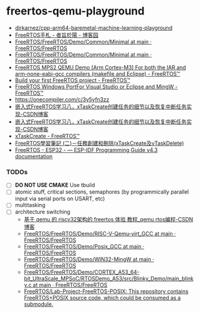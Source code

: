 freertos-qemu-playground
========================
- [dirkarnez/cpp-arm64-baremetal-machine-learning-playground](https://github.com/dirkarnez/cpp-arm64-baremetal-machine-learning-playground)
- [FreeRTOS手札 - 者旨於陽 - 博客园](https://www.cnblogs.com/justin-y-lin/p/16272041.html)
- [FreeRTOS/FreeRTOS/Demo/Common/Minimal at main · FreeRTOS/FreeRTOS](https://github.com/FreeRTOS/FreeRTOS/tree/main/FreeRTOS/Demo/Common/Minimal)
- [FreeRTOS/FreeRTOS/Demo/Common/Minimal at main · FreeRTOS/FreeRTOS](https://github.com/FreeRTOS/FreeRTOS/tree/main/FreeRTOS/Demo/Common/Minimal)
- [FreeRTOS MPS2 QEMU Demo (Arm Cortex-M3) For both the IAR and arm-none-eabi-gcc compilers (makefile and Eclipse) - FreeRTOS™](https://www.freertos.org/Documentation/02-Kernel/03-Supported-devices/04-Demos/03-Emulation-and-simulation/QEMU/freertos-on-qemu-mps2-an385-model)
- [Build your first FreeRTOS project - FreeRTOS™](https://www.freertos.org/Documentation/01-FreeRTOS-quick-start/01-Beginners-guide/03-Build-your-first-project#getting-started-with-simple-freertos-demo-projects)
- [FreeRTOS Windows PortFor Visual Studio or Eclipse and MingW - FreeRTOS™](https://www.freertos.org/Documentation/02-Kernel/03-Supported-devices/04-Demos/03-Emulation-and-simulation/Windows/FreeRTOS-Windows-Simulator-Emulator-for-Visual-Studio-and-Eclipse-MingW)
- https://onecompiler.com/c/3y5yfn3zz
- [嵌入式FreeRTOS学习八，xTaskCreate创建任务的细节以及恢复中断任务实现-CSDN博客](https://blog.csdn.net/weixin_44651073/article/details/126923015)
- [嵌入式FreeRTOS学习八，xTaskCreate创建任务的细节以及恢复中断任务实现-CSDN博客](https://blog.csdn.net/weixin_44651073/article/details/126923015)
- [xTaskCreate - FreeRTOS™](https://www.freertos.org/Documentation/02-Kernel/04-API-references/01-Task-creation/01-xTaskCreate)
- [FreeRTOS學習筆記 (二)－任務創建和刪除(xTaskCreate及vTaskDelete)](https://linwhatever.blogspot.com/2018/11/freeftos.html)
- [FreeRTOS - ESP32 - — ESP-IDF Programming Guide v4.3 documentation](https://docs.espressif.com/projects/esp-idf/en/v4.3/esp32/api-reference/system/freertos.html)

### TODOs
- [ ] **DO NOT USE CMAKE** Use tbuild
- [ ] atomic stuff, critical sections, semaphores (by programmically parallel input via serial ports on USART, etc)
- [ ] multitasking
- [ ] architecture switching
  - [基于 qemu 的 riscv32架构的 freertos 体验 教程_qemu rtos编程-CSDN博客](https://blog.csdn.net/u011011827/article/details/120039082)
  - [FreeRTOS/FreeRTOS/Demo/RISC-V-Qemu-virt_GCC at main · FreeRTOS/FreeRTOS](https://github.com/FreeRTOS/FreeRTOS/tree/main/FreeRTOS/Demo/RISC-V-Qemu-virt_GCC)
  - [FreeRTOS/FreeRTOS/Demo/Posix_GCC at main · FreeRTOS/FreeRTOS](https://github.com/FreeRTOS/FreeRTOS/tree/main/FreeRTOS/Demo/Posix_GCC)
  - [FreeRTOS/FreeRTOS/Demo/WIN32-MingW at main · FreeRTOS/FreeRTOS](https://github.com/FreeRTOS/FreeRTOS/tree/main/FreeRTOS/Demo/WIN32-MingW)
  - [FreeRTOS/FreeRTOS/Demo/CORTEX_A53_64-bit_UltraScale_MPSoC/RTOSDemo_A53/src/Blinky_Demo/main_blinky.c at main · FreeRTOS/FreeRTOS](https://github.com/FreeRTOS/FreeRTOS/blob/main/FreeRTOS/Demo/CORTEX_A53_64-bit_UltraScale_MPSoC/RTOSDemo_A53/src/Blinky_Demo/main_blinky.c)
  - [FreeRTOS/Lab-Project-FreeRTOS-POSIX: This repository contains FreeRTOS+POSIX source code, which could be consumed as a submodule.](https://github.com/FreeRTOS/Lab-Project-FreeRTOS-POSIX/tree/main)
